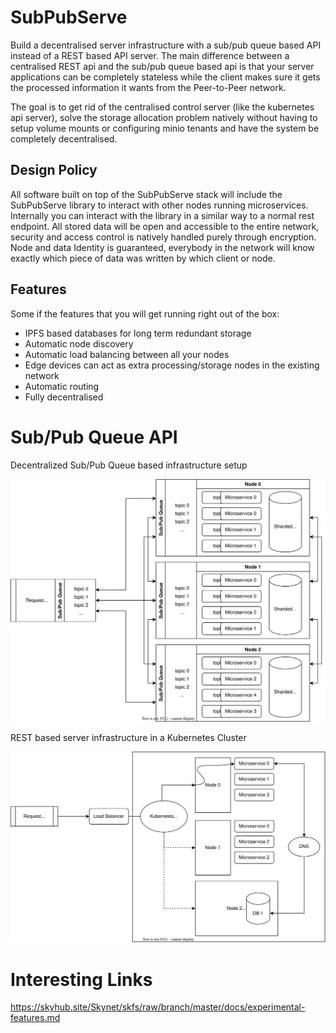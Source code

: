 # SubPubServe
Build a decentralised server infrastructure with a sub/pub queue based API instead of a REST based API server.
The main difference between a centralised REST api and the sub/pub queue based api is that your server applications can be completely stateless while the client makes sure it gets the processed information it wants from the Peer-to-Peer network.

The goal is to get rid of the centralised control server (like the kubernetes api server), solve the storage allocation problem natively without having to setup volume mounts or configuring minio tenants and have the system be completely decentralised.

## Design Policy
All software built on top of the SubPubServe stack will include the SubPubServe library to interact with other nodes running microservices.
Internally you can interact with the library in a similar way to a normal rest endpoint.
All stored data will be open and accessible to the entire network, security and access control is natively handled purely through encryption.
Node and data Identity is guaranteed, everybody in the network will know exactly which piece of data was written by which client or node.


## Features

Some if the features that you will get running right out of the box:
* IPFS based databases for long term redundant storage
* Automatic node discovery
* Automatic load balancing between all your nodes
* Edge devices can act as extra processing/storage nodes in the existing network
* Automatic routing
* Fully decentralised

# Sub/Pub Queue API

Decentralized Sub/Pub Queue based infrastructure setup

![sub_pub_queue](/imgs/subpubqueue.svg)


REST based server infrastructure in a Kubernetes Cluster

![rest based api](/imgs/kbc_rest.svg)


# Interesting Links
https://skyhub.site/Skynet/skfs/raw/branch/master/docs/experimental-features.md


